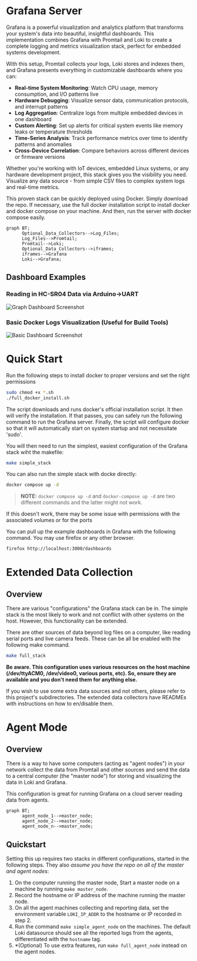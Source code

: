 # Grafana Server

Grafana is a powerful visualization and analytics platform that transforms your system's data into beautiful, insightful dashboards. This implementation combines Grafana with Promtail and Loki to create a complete logging and metrics visualization stack, perfect for embedded systems development.

With this setup, Promtail collects your logs, Loki stores and indexes them, and Grafana presents everything in customizable dashboards where you can:

- **Real-time System Monitoring**: Watch CPU usage, memory consumption, and I/O patterns live
- **Hardware Debugging**: Visualize sensor data, communication protocols, and interrupt patterns
- **Log Aggregation**: Centralize logs from multiple embedded devices in one dashboard
- **Custom Alerting**: Set up alerts for critical system events like memory leaks or temperature thresholds
- **Time-Series Analysis**: Track performance metrics over time to identify patterns and anomalies
- **Cross-Device Correlation**: Compare behaviors across different devices or firmware versions

Whether you're working with IoT devices, embedded Linux systems, or any hardware development project, this stack gives you the visibility you need. Visualize any data source - from simple CSV files to complex system logs and real-time metrics.

This proven stack can be quickly deployed using Docker. Simply download the repo. If necessary, use the full docker installation script to install docker and docker compose on your machine. And then, run the server with docker compose easily.

```mermaid
graph BT;
      Optional_Data_Collectors-->Log_Files;
      Log_Files-->Promtail;
      Promtail-->Loki;
      Optional_Data_Collectors-->iframes;
      iframes-->Grafana
      Loki-->Grafana;
```

## Dashboard Examples

### Reading in HC-SR04 Data via Arduino->UART
![Graph Dashboard Screenshot](Images/graph_dashboard.gif "Graph Dashboard")

### Basic Docker Logs Visualization (Useful for Build Tools)
![Basic Dashboard Screenshot](Images/basic_dashboard.png "Basic Dashboard")

# Quick Start

Run the following steps to install docker to proper versions and set the right permissions

```bash
sudo chmod +x *.sh
./full_docker_install.sh
```

The script downloads and runs docker's official installation script. It then will verify the installation. If that passes, you can safely run the following command to run the Grafana server. Finally, the script will configure docker so that it will automatically start on system startup and not necessitate 'sudo'.

You will then need to run the simplest, easiest configuration of the Grafana stack wiht the makefile:
```bash
make simple_stack
```

You can also run the simple stack with docke directly:
```bash
docker compose up -d
```

>**NOTE:** `docker compose up -d` and `docker-compose up -d` are two different commands and the latter might not work.

If this doesn't work, there may be some issue with permissions with the associated volumes or for the ports

You can pull up the example dashboards in Grafana with the following command. You may use firefox or any other browser.

```bash
firefox http://localhost:3000/dashboards
```

# Extended Data Collection

## Overview

There are various "configurations" the Grafana stack can be in. The simple stack is the most likely to work and not conflict with other systems on the host. However, this functionality can be extended.

There are other sources of data beyond log files on a computer, like reading serial ports and live camera feeds. These can be all be enabled with the following make command.

```bash
make full_stack
```

**Be aware. This configuration uses various resources on the host machine (/dev/ttyACM0, /dev/video0, various ports, etc). So, ensure they are available and you don't need them for anything else.**

If you wish to use some extra data sources and not others, please refer to this project's subdirectories. The extended data collectors have READMEs with instructions on how to en/disable them.

# Agent Mode

## Overview
There is a way to have some computers (acting as "agent nodes") in your network collect the data from Promtail and other sources and send the data to a central computer (the "master node") for storing and visualizing the data in Loki and Grafana. 

This configuration is great for running Grafana on a cloud server reading data from agents.

```mermaid
graph BT;
      agent_node_1-->master_node;
      agent_node_2-->master_node;
      agent_node_n-->master_node;
```

## Quickstart
Setting this up requires two stacks in different configurations, started in the following steps. They also *assume you have the repo on all of the master and agent nodes*:

1. On the computer running the master node, Start a master node on a machine by running `make master_node`.
2. Record the hostname or IP address of the machine running the master node.
3. On all the agent machines collecting and reporting data, set the environment variable `LOKI_IP_ADDR` to the hostname or IP recorded in step 2.
4. Run the command `make simple_agent_node` on the machines. The default Loki datasource should see all the reported logs from the agents, differentiated with the `hostname` tag.
5. *(Optional) To use extra features, run `make full_agent_node` instead on the agent nodes.
